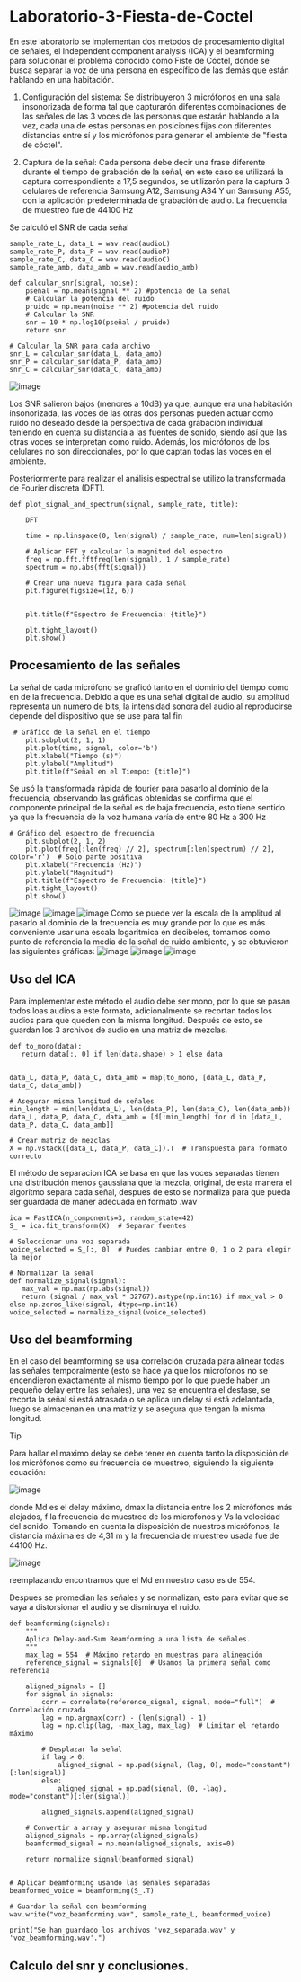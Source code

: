# Laboratorio-3-Fiesta-de-Coctel

En este laboratorio se implementan dos metodos de procesamiento digital de señales, el Independent component analysis (ICA) y el beamforming para solucionar el problema conocido como Fiste de Cóctel, donde se busca separar la voz de una persona en específico de las demás que están hablando en una habitación.

1. Configuración del sistema:
Se distribuyeron 3 micrófonos en una sala insonorizada de forma tal que capturarón diferentes combinaciones de las señales de las 3 voces de las personas que estarán hablando a la vez, cada una de estas personas en posiciones fijas con diferentes distancias entre sí y los micrófonos para generar el ambiente de "fiesta de cóctel".

2. Captura de la señal:
Cada persona debe decir una frase diferente durante el tiempo de grabación de la señal, en este caso se utilizará la captura correspondiente a 17,5 segundos, se utilizarón para la captura 3 celulares de referencia Samsung A12, Samsung A34 Y un Samsung A55, con la aplicación predeterminada de grabación de audio. La frecuencia de muestreo fue de 44100 Hz

Se calculó el SNR de cada señal
```
sample_rate_L, data_L = wav.read(audioL)
sample_rate_P, data_P = wav.read(audioP)
sample_rate_C, data_C = wav.read(audioC)
sample_rate_amb, data_amb = wav.read(audio_amb)

def calcular_snr(signal, noise):
    pseñal = np.mean(signal ** 2) #potencia de la señal
    # Calcular la potencia del ruido
    pruido = np.mean(noise ** 2) #potencia del ruido
    # Calcular la SNR
    snr = 10 * np.log10(pseñal / pruido)
    return snr

# Calcular la SNR para cada archivo
snr_L = calcular_snr(data_L, data_amb)
snr_P = calcular_snr(data_P, data_amb)
snr_C = calcular_snr(data_C, data_amb)
```

![image](https://github.com/user-attachments/assets/830c4f95-ee1e-4b68-bbcc-2aea0eb86b8c)

Los SNR salieron bajos (menores a 10dB) ya que, aunque era una habitación insonorizada, las voces de las otras dos personas pueden actuar como ruido no deseado desde la perspectiva de cada grabación individual teniendo en cuenta su distancia a las fuentes de sonido, siendo así que las otras voces se interpretan como ruido. Además, los micrófonos de los celulares no son direccionales, por lo que captan todas las voces en el ambiente.

Posteriormente para realizar el análisis espectral se utilizo la transformada de Fourier discreta (DFT).
```
def plot_signal_and_spectrum(signal, sample_rate, title):
    
    DFT
    
    time = np.linspace(0, len(signal) / sample_rate, num=len(signal))

    # Aplicar FFT y calcular la magnitud del espectro
    freq = np.fft.fftfreq(len(signal), 1 / sample_rate)
    spectrum = np.abs(fft(signal))

    # Crear una nueva figura para cada señal
    plt.figure(figsize=(12, 6))


    plt.title(f"Espectro de Frecuencia: {title}")

    plt.tight_layout()
    plt.show()
```
## Procesamiento de las señales
La señal de cada micrófono se graficó tanto en el dominio del tiempo como en de la frecuencia.
Debido a que es una señal digital de audio, su amplitud representa un numero de bits, la intensidad sonora del audio al reproducirse depende del dispositivo que se use para tal fin
```
 # Gráfico de la señal en el tiempo
    plt.subplot(2, 1, 1)
    plt.plot(time, signal, color='b')
    plt.xlabel("Tiempo (s)")
    plt.ylabel("Amplitud")
    plt.title(f"Señal en el Tiempo: {title}")
```
Se usó la transformada rápida de fourier para pasarlo al dominio de la frecuencia, observando las gráficas obtenidas se confirma que el componente principal de la señal es de baja frecuencia, esto tiene sentido ya que la frecuencia de la voz humana varía de entre 80 Hz a 300 Hz
```
# Gráfico del espectro de frecuencia
    plt.subplot(2, 1, 2)
    plt.plot(freq[:len(freq) // 2], spectrum[:len(spectrum) // 2], color='r')  # Solo parte positiva
    plt.xlabel("Frecuencia (Hz)")
    plt.ylabel("Magnitud")
    plt.title(f"Espectro de Frecuencia: {title}")
    plt.tight_layout()
    plt.show()
```
![image](https://github.com/user-attachments/assets/f3b72719-ee15-42c2-b5be-2e24befc336d)
![image](https://github.com/user-attachments/assets/aec9c4b4-c963-44b1-bd48-9beb710ec5bd)
![image](https://github.com/user-attachments/assets/154ceb67-60b6-4ae3-8871-78c12c9e8f83)
Como se puede ver la escala de la amplitud al pasarlo al dominio de la frecuencia es muy grande por lo que es más conveniente usar una escala logaritmica en decibeles, tomamos como punto de referencia la media de la señal de ruido ambiente, y se obtuvieron las siguientes gráficas:
![image](https://github.com/user-attachments/assets/ee7b8550-ad9c-4f3f-8001-2d222f669ccc)
![image](https://github.com/user-attachments/assets/11db5039-abf0-4233-8ca3-6f1d2a3052f8)
![image](https://github.com/user-attachments/assets/e9030c4e-1fcc-43d9-9a11-af80db8a93cf)



## Uso del ICA
Para implementar este método el audio debe ser mono, por lo que se pasan todos loas audios a este formato, adicionalmente se recortan todos los audios para que queden con la misma longitud.
Después de esto, se guardan los 3 archivos de audio en una matriz de mezclas.
 ```
def to_mono(data):
    return data[:, 0] if len(data.shape) > 1 else data


data_L, data_P, data_C, data_amb = map(to_mono, [data_L, data_P, data_C, data_amb])

# Asegurar misma longitud de señales
min_length = min(len(data_L), len(data_P), len(data_C), len(data_amb))
data_L, data_P, data_C, data_amb = [d[:min_length] for d in [data_L, data_P, data_C, data_amb]]

# Crear matriz de mezclas
X = np.vstack([data_L, data_P, data_C]).T  # Transpuesta para formato correcto
```
El método de separacion ICA se basa en que las voces separadas tienen una distribución menos gaussiana que la mezcla, original, de esta manera el algoritmo separa cada señal, despues de esto se normaliza para que pueda ser guardada de maner adecuada en formato .wav

 ```
ica = FastICA(n_components=3, random_state=42)
S_ = ica.fit_transform(X)  # Separar fuentes

# Seleccionar una voz separada
voice_selected = S_[:, 0]  # Puedes cambiar entre 0, 1 o 2 para elegir la mejor

# Normalizar la señal
def normalize_signal(signal):
    max_val = np.max(np.abs(signal))
    return (signal / max_val * 32767).astype(np.int16) if max_val > 0 else np.zeros_like(signal, dtype=np.int16)
voice_selected = normalize_signal(voice_selected)
 ```
## Uso del beamforming
En el caso del beamforming se usa correlación cruzada para alinear todas las señales temporalmente (esto se hace ya que los microfonos no se encendieron exactamente al mismo tiempo por lo que puede haber un pequeño delay entre las señales), una vez se encuentra el desfase, se recorta la señal si está atrasada o se aplica un delay si está adelantada, luego se almacenan en una matriz y se asegura que tengan la misma longitud.
>[!TIP]
>Para hallar el maximo delay se debe tener en cuenta tanto la disposición de los micrófonos como su frecuencia de muestreo, siguiendo la siguiente ecuación:
>
>![image](https://github.com/user-attachments/assets/e621bdd4-25d1-4619-bdfe-a15634868710)

donde Md es el delay máximo, dmax la distancia entre los 2 micrófonos más alejados, f la frecuencia de muestreo de los microfonos y Vs la velocidad del sonido.
Tomando en cuenta la disposición de nuestros micrófonos, la distancia máxima es de 4,31 m y la frecuencia de muestreo usada fue de 44100 Hz.


![image](https://github.com/user-attachments/assets/a8a17081-13c5-4843-bbc1-aa7d0b4fe9ce)


reemplazando encontramos que el Md en nuestro caso es de 554.

Despues se promedian las señales y se normalizan, esto para evitar que se vaya a distorsionar el audio y se disminuya el ruido.
```
def beamforming(signals):
    """
    Aplica Delay-and-Sum Beamforming a una lista de señales.
    """
    max_lag = 554  # Máximo retardo en muestras para alineación
    reference_signal = signals[0]  # Usamos la primera señal como referencia

    aligned_signals = []
    for signal in signals:
        corr = correlate(reference_signal, signal, mode="full")  # Correlación cruzada
        lag = np.argmax(corr) - (len(signal) - 1)
        lag = np.clip(lag, -max_lag, max_lag)  # Limitar el retardo máximo

        # Desplazar la señal
        if lag > 0:
            aligned_signal = np.pad(signal, (lag, 0), mode="constant")[:len(signal)]
        else:
            aligned_signal = np.pad(signal, (0, -lag), mode="constant")[:len(signal)]

        aligned_signals.append(aligned_signal)

    # Convertir a array y asegurar misma longitud
    aligned_signals = np.array(aligned_signals)
    beamformed_signal = np.mean(aligned_signals, axis=0)

    return normalize_signal(beamformed_signal)


# Aplicar beamforming usando las señales separadas
beamformed_voice = beamforming(S_.T)

# Guardar la señal con beamforming
wav.write("voz_beamforming.wav", sample_rate_L, beamformed_voice)

print("Se han guardado los archivos 'voz_separada.wav' y 'voz_beamforming.wav'.")
```
## Calculo del snr y conclusiones.


